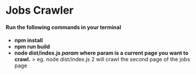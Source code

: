 # Jobs Crawler

#### Run the following commands in your terminal

- **npm install**
- **npm run build**
- **node dist/index.js *param* where param is a current page you want to crawl.** > eg. node dist/index.js 2 will crawl the second page of the jobs page